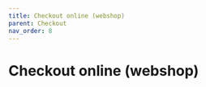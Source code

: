 ```yaml
---
title: Checkout online (webshop)
parent: Checkout
nav_order: 8
---
```


# Checkout online (webshop)
